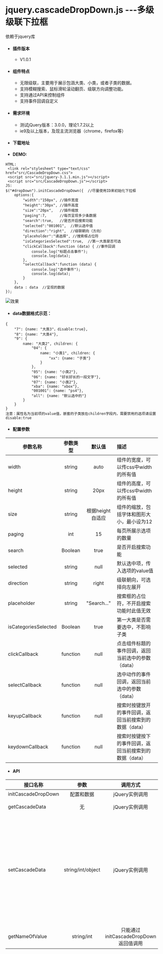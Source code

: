 # jquery.cascadeDropDown.js ---多级级联下拉框 #
依赖于jquery库

+ #### 插件版本 ####
  - V1.0.1

+ #### 组件特点 ####
  - 无限级联，主要用于展示包涵大类、小类，或者子类的数据。
  - 支持模糊搜索、鼠标滑轮滚动翻页、级联方向调整功能。
  - 支持通过API来控制组件
  - 支持事件回调自定义
  
+ #### 需求环境 ####
  - 测试jQuery版本：3.0.0，理论1.7.2以上
  - ie9及以上版本，及现主流浏览器（chrome，firefox等）

+ #### 下载地址 ####


+ #### DEMO: ####
````
HTML:
 <link rel="stylesheet" type="text/css" href="src/CascadeDropDown.css">
 <script src="src/jquery-3.1.1.min.js"></script>
 <script src="src/CascadeDropDown.js"></script>
JS:
$("#dropDown").initCascadeDropDown({  //尽量使用ID来初始化下拉框
    options:{
        "width":"150px", //插件宽度
        "height":"30px", //插件高度
        "size":"20px",   //插件缩放
        "paging":7,      //每页呈现多少条数据
        "search":true,   //是否开启搜索功能
        "selected":"001001",  //默认选中值
        "direction":"right",  //级联朝向（方向）
        "placeholder":"请选择", //搜索框占位符
        "isCategoriesSelected":true,  //第一大类是否可选
        "clickCallback":function (data) { //事件回调
            console.log("标题点击事件");
            console.log(data);
        },
        "selectCallback":function (data) {
            console.log("选中事件");
            console.log(data);
        }
    },
    data : data  //呈现的数据
});
````
![效果](http://i.imgur.com/orBgwW7.jpg)

+ #### data数据格式示范： ####
````
{
    "7": {name: "大类3"，disable:true},       
    "8": {name: "大类4"},
    "9": {
        name: "大类2", children: {
            "04": {
                name: "小类1", children: {
                    "xx": {name: "子类"}
                }
            },
            "05": {name: "小类2"},
            "06": {name: "好长好长的一段文字"},
            "07": {name: "小类2"},
            "xba": {name: "xbox"},
            "001001": {name: "ps4"},
            "all": {name: "默认选中的"}
        }
    }
}
注意：属性名为当前项的value值，嵌套的子类放在children字段内，需要禁用的选项请设置disable:true
````

+ #### 配置参数 ####
|参数名称 |参数类型|默认值|描述|
| -------------|:-------------: |:-------------:|:-----|
| width |string| auto|组件的宽度，可以传css中width的所有值|
| height |string| 20px|组件的高度，可以传css中width的所有值|
| size |string| 根据height自适应|组件的缩放，包括字体和图形大小，最小设为12|
| paging |int| 15|每页所展示选项的数量|
| search |Boolean| true|是否开启搜索功能|
| selected |string| null|默认选中项，传入选项的value值|
| direction |string| right|级联朝向，可选择向左展开|
| placeholder |string| "Search..."|搜索框的占位符，不开启搜索功能时此值无效|
| isCategoriesSelected |Boolean|true |第一大类是否需要选中，不影响子类|
| clickCallback |function|null |点击组件标题的事件回调，返回当前选中的参数（data）|
| selectCallback |function|null |选中动作的事件回调，返回当前选中的参数（data）|
| keyupCallback |function|null |搜索时按键放开的事件回调，返回当前搜索到的数据（data）|
| keydownCallback |function|null |搜索时按键按下的事件回调，返回当前搜索到的数据（data）|

+ #### API ####
|接口名称 |参数|调用方式|描述|
| -------------|:-------------: |:-------------:|:-----|
| initCascadeDropDown |配置和数据| jQuery实例调用|初始化组件|
| getCascadeData |无| jQuery实例调用|获得当前组件选中的值|
| setCascadeData |string/int/object| jQuery实例调用|设置组件选中值：1.传入string/int类型，组件会自动选中当前数据中存在的项。2.通过object（例：{"0x11":"选中"}）可强制选中当前数据中不存在的项|
| getNameOfValue |string/int| 只能通过initCascadeDropDown返回值调用|根据value值查找组件中的文本|
